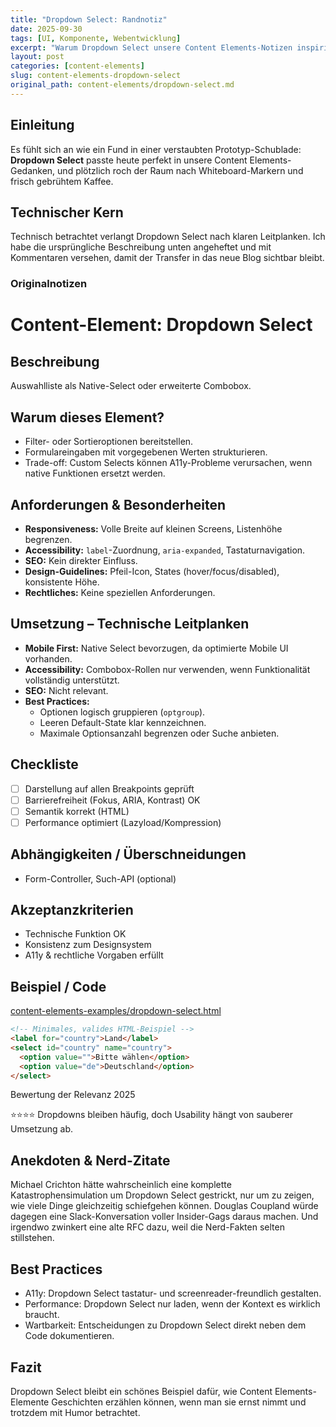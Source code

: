 ```yaml
---
title: "Dropdown Select: Randnotiz"
date: 2025-09-30
tags: [UI, Komponente, Webentwicklung]
excerpt: "Warum Dropdown Select unsere Content Elements-Notizen inspiriert."
layout: post
categories: [content-elements]
slug: content-elements-dropdown-select
original_path: content-elements/dropdown-select.md
---
```


## Einleitung
Es fühlt sich an wie ein Fund in einer verstaubten Prototyp-Schublade: **Dropdown Select** passte heute perfekt in unsere Content Elements-Gedanken, und plötzlich roch der Raum nach Whiteboard-Markern und frisch gebrühtem Kaffee.

## Technischer Kern
Technisch betrachtet verlangt Dropdown Select nach klaren Leitplanken. Ich habe die ursprüngliche Beschreibung unten angeheftet und mit Kommentaren versehen, damit der Transfer in das neue Blog sichtbar bleibt.

### Originalnotizen
# Content-Element: Dropdown Select

## Beschreibung
Auswahlliste als Native-Select oder erweiterte Combobox.

## Warum dieses Element?
- Filter- oder Sortieroptionen bereitstellen.
- Formulareingaben mit vorgegebenen Werten strukturieren.
- Trade-off: Custom Selects können A11y-Probleme verursachen, wenn native Funktionen ersetzt werden.

## Anforderungen & Besonderheiten
- **Responsiveness:** Volle Breite auf kleinen Screens, Listenhöhe begrenzen.
- **Accessibility:** `label`-Zuordnung, `aria-expanded`, Tastaturnavigation.
- **SEO:** Kein direkter Einfluss.
- **Design-Guidelines:** Pfeil-Icon, States (hover/focus/disabled), konsistente Höhe.
- **Rechtliches:** Keine speziellen Anforderungen.

## Umsetzung – Technische Leitplanken
- **Mobile First:** Native Select bevorzugen, da optimierte Mobile UI vorhanden.
- **Accessibility:** Combobox-Rollen nur verwenden, wenn Funktionalität vollständig unterstützt.
- **SEO:** Nicht relevant.
- **Best Practices:**
  - Optionen logisch gruppieren (`optgroup`).
  - Leeren Default-State klar kennzeichnen.
  - Maximale Optionsanzahl begrenzen oder Suche anbieten.

## Checkliste
- [ ] Darstellung auf allen Breakpoints geprüft
- [ ] Barrierefreiheit (Fokus, ARIA, Kontrast) OK
- [ ] Semantik korrekt (HTML)
- [ ] Performance optimiert (Lazyload/Kompression)

## Abhängigkeiten / Überschneidungen
- Form-Controller, Such-API (optional)

## Akzeptanzkriterien
- Technische Funktion OK
- Konsistenz zum Designsystem
- A11y & rechtliche Vorgaben erfüllt

## Beispiel / Code
[content-elements-examples/dropdown-select.html](../content-elements-examples/dropdown-select.html)

```html
<!-- Minimales, valides HTML-Beispiel -->
<label for="country">Land</label>
<select id="country" name="country">
  <option value="">Bitte wählen</option>
  <option value="de">Deutschland</option>
</select>
```

Bewertung der Relevanz 2025

⭐⭐⭐⭐ Dropdowns bleiben häufig, doch Usability hängt von sauberer Umsetzung ab.

## Anekdoten & Nerd-Zitate
Michael Crichton hätte wahrscheinlich eine komplette Katastrophensimulation um Dropdown Select gestrickt, nur um zu zeigen, wie viele Dinge gleichzeitig schiefgehen können. Douglas Coupland würde dagegen eine Slack-Konversation voller Insider-Gags daraus machen. Und irgendwo zwinkert eine alte RFC dazu, weil die Nerd-Fakten selten stillstehen.

## Best Practices
- A11y: Dropdown Select tastatur- und screenreader-freundlich gestalten.
- Performance: Dropdown Select nur laden, wenn der Kontext es wirklich braucht.
- Wartbarkeit: Entscheidungen zu Dropdown Select direkt neben dem Code dokumentieren.

## Fazit
Dropdown Select bleibt ein schönes Beispiel dafür, wie Content Elements-Elemente Geschichten erzählen können, wenn man sie ernst nimmt und trotzdem mit Humor betrachtet.
